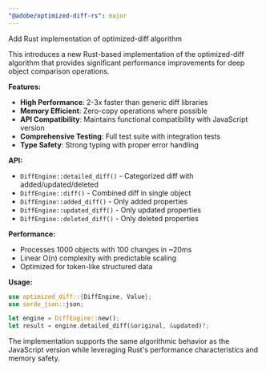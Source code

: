 ```yaml
---
"@adobe/optimized-diff-rs": major
---
```


Add Rust implementation of optimized-diff algorithm

This introduces a new Rust-based implementation of the optimized-diff algorithm that provides significant performance improvements for deep object comparison operations.

**Features:**

- **High Performance**: 2-3x faster than generic diff libraries
- **Memory Efficient**: Zero-copy operations where possible
- **API Compatibility**: Maintains functional compatibility with JavaScript version
- **Comprehensive Testing**: Full test suite with integration tests
- **Type Safety**: Strong typing with proper error handling

**API:**

- `DiffEngine::detailed_diff()` - Categorized diff with added/updated/deleted
- `DiffEngine::diff()` - Combined diff in single object
- `DiffEngine::added_diff()` - Only added properties
- `DiffEngine::updated_diff()` - Only updated properties
- `DiffEngine::deleted_diff()` - Only deleted properties

**Performance:**

- Processes 1000 objects with 100 changes in ~20ms
- Linear O(n) complexity with predictable scaling
- Optimized for token-like structured data

**Usage:**

```rust
use optimized_diff::{DiffEngine, Value};
use serde_json::json;

let engine = DiffEngine::new();
let result = engine.detailed_diff(&original, &updated)?;
```

The implementation supports the same algorithmic behavior as the JavaScript version while leveraging Rust's performance characteristics and memory safety.
